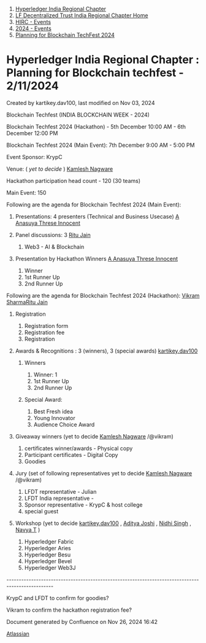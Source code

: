 1. [Hyperledger India Regional Chapter](index.html)
2. [LF Decentralized Trust India Regional Chapter Home](LF-Decentralized-Trust-India-Regional-Chapter-Home_19169282.html)
3. [HIRC - Events](HIRC---Events_19169346.html)
4. [2024 - Events](2024---Events_19171460.html)
5. [Planning for Blockchain TechFest 2024](Planning-for-Blockchain-TechFest-2024_28148707.html)

# Hyperledger India Regional Chapter : Planning for Blockchain techfest - 2/11/2024

Created by kartikey.dav100, last modified on Nov 03, 2024

Blockchain Techfest (INDIA BLOCKCHAIN WEEK - 2024)

Blockchain Techfest 2024 (Hackathon) - 5th December 10:00 AM - 6th December 12:00 PM

Blockchain Techfest 2024 (Main Event): 7th December 9:00 AM - 5:00 PM

Event Sponsor: KrypC

Venue: ( *yet to decide* ) [Kamlesh Nagware](https://lf-hyperledger.atlassian.net/wiki/people/5d258d2afd3b8b0c278eb1aa?ref=confluence)

Hackathon participation head count - 120 (30 teams)

Main Event: 150

Following are the agenda for Blockchain Techfest 2024 (Main Event):

1. Presentations: 4 presenters (Technical and Business Usecase) [A Anasuya Threse Innocent](https://lf-hyperledger.atlassian.net/wiki/people/712020:661aa2f0-0e5a-4e8d-b57b-de10204ea99b?ref=confluence)
2. Panel discussions: 3 [Ritu Jain](https://lf-hyperledger.atlassian.net/wiki/people/557058:5c9c59c5-fd5d-49e5-9535-364abb623584?ref=confluence)
   
   1. Web3 - AI &amp; Blockchain
3. Presentation by Hackathon Winners [A Anasuya Threse Innocent](https://lf-hyperledger.atlassian.net/wiki/people/712020:661aa2f0-0e5a-4e8d-b57b-de10204ea99b?ref=confluence)
   
   1. Winner
   2. 1st Runner Up
   3. 2nd Runner Up

Following are the agenda for Blockchain Techfest 2024 (Hackathon): [Vikram Sharma](https://lf-hyperledger.atlassian.net/wiki/people/712020:af0c3f29-e190-4dc2-9098-9266b1dc0dab?ref=confluence)[Ritu Jain](https://lf-hyperledger.atlassian.net/wiki/people/557058:5c9c59c5-fd5d-49e5-9535-364abb623584?ref=confluence)

1. Registration
   
   1. Registration form
   2. Registration fee
   3. Registration
2. Awards &amp; Recognitions : 3 (winners), 3 (special awards) [kartikey.dav100](https://lf-hyperledger.atlassian.net/wiki/people/5d5fd1d08de8420ca06d3048?ref=confluence)
   
   1. Winners
      
      1. Winner: 1
      2. 1st Runner Up
      3. 2nd Runner Up
   2. Special Award:
      
      1. Best Fresh idea
      2. Young Innovator
      3. Audience Choice Award
3. Giveaway winners (yet to decide [Kamlesh Nagware](https://lf-hyperledger.atlassian.net/wiki/people/5d258d2afd3b8b0c278eb1aa?ref=confluence) /@vikram)
   
   1. certificates winner/awards - Physical copy
   2. Participant certificates - Digital Copy
   3. Goodies
4. Jury (set of following representatives yet to decide [Kamlesh Nagware](https://lf-hyperledger.atlassian.net/wiki/people/5d258d2afd3b8b0c278eb1aa?ref=confluence) /@vikram)
   
   1. LFDT representative - Julian
   2. LFDT India representative -
   3. Sponsor representative - KrypC &amp; host college
   4. special guest
5. Workshop (yet to decide [kartikey.dav100](https://lf-hyperledger.atlassian.net/wiki/people/5d5fd1d08de8420ca06d3048?ref=confluence) , [Aditya Joshi](https://lf-hyperledger.atlassian.net/wiki/people/5a5129ceb12c7029722bbcac?ref=confluence) , [Nidhi Singh](https://lf-hyperledger.atlassian.net/wiki/people/712020:0f4b10ea-b6e4-43be-8d68-0fbeb9d94639?ref=confluence) , [Navya T](https://lf-hyperledger.atlassian.net/wiki/people/712020:85cc3012-75b5-4f83-af4e-56ceb0760e68?ref=confluence) )
   
   1. Hyperledger Fabric
   2. Hyperledger Aries
   3. Hyperledger Besu
   4. Hyperledger Bevel
   5. Hyperledger Web3J

\-------------------------------------------------------------------------------------------------

KrypC and LFDT to confirm for goodies?

Vikram to confirm the hackathon registration fee?

Document generated by Confluence on Nov 26, 2024 16:42

[Atlassian](http://www.atlassian.com/)
